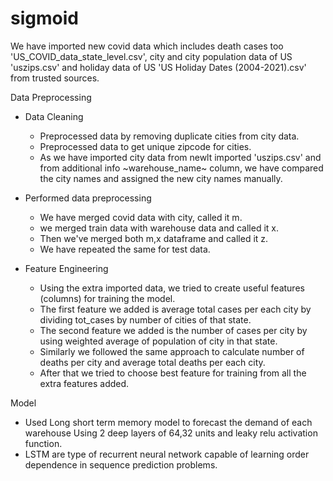 # sigmoid

We have imported new covid data which includes death cases too 'US_COVID_data_state_level.csv', city and city population data of US 'uszips.csv' and holiday data of US 'US Holiday Dates (2004-2021).csv' from trusted sources.

Data Preprocessing
  - Data Cleaning
    - Preprocessed data by removing duplicate cities from city data.
    - Preprocessed data to get unique zipcode for cities.
    - As we have imported city data from newlt imported 'uszips.csv' and from additional info ~warehouse_name~ column,  we have compared the city names and assigned the       new city names manually.
  
  - Performed data preprocessing
    - We have merged covid data with city, called it m.
    - we merged train data with warehouse data and called it x.
    - Then we've merged both m,x dataframe and called it z.
    - We have repeated the same for test data.
  
  - Feature Engineering
    - Using the extra imported data, we tried to create useful features (columns) for training the model.
    - The first feature we added is average total cases per each city by dividing tot_cases by number of cities of that state.
    - The second feature we added is the number of cases per city by using weighted average of population of city in that state.
    - Similarly we followed the same approach to calculate number of deaths per city and average total deaths per each city.
    - After that we tried to choose best feature for training from all the extra features added.
 
Model
  - Used Long short term memory model to forecast the demand of each warehouse Using 2 deep layers of 64,32 units and leaky relu activation function.
  - LSTM are type of recurrent neural network capable of learning order dependence in sequence prediction problems.


